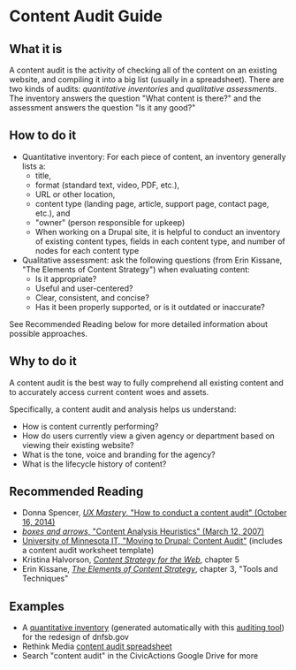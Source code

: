 # Content Audit Guide

## What it is

A content audit is the activity of checking all of the content on an existing website, and compiling it into a big list (usually in a spreadsheet). There are two kinds of audits: _quantitative inventories_ and _qualitative assessments_. The inventory answers the question "What content is there?" and the assessment answers the question "Is it any good?"

## How to do it

-   Quantitative inventory: For each piece of content, an inventory generally lists a:
    -   title,
    -   format (standard text, video, PDF, etc.),
    -   URL or other location,
    -   content type (landing page, article, support page, contact page, etc.), and
    -   "owner" (person responsible for upkeep)
    -   When working on a Drupal site, it is helpful to conduct an inventory of existing content types, fields in each content type, and number of nodes for each content type
-   Qualitative assessment: ask the following questions (from Erin Kissane, "The Elements of Content Strategy") when evaluating content:
    -   Is it appropriate?
    -   Useful and user-centered?
    -   Clear, consistent, and concise?
    -   Has it been properly supported, or is it outdated or inaccurate?

See Recommended Reading below for more detailed information about possible approaches.

## Why to do it

A content audit is the best way to fully comprehend all existing content and to accurately access current content woes and assets.

Specifically, a content audit and analysis helps us understand:

-   How is content currently performing?
-   How do users currently view a given agency or department based on viewing their existing website?
-   What is the tone, voice and branding for the agency?
-   What is the lifecycle history of content?

## Recommended Reading

-   Donna Spencer, [_UX Mastery_, "How to conduct a content audit" (October 16, 2014)](https://uxmastery.com/how-to-conduct-a-content-audit/)
-   [_boxes and arrows_, "Content Analysis Heuristics" (March 12, 2007)](http://boxesandarrows.com/content-analysis-heuristics/)
-   [University of Minnesota IT, "Moving to Drupal: Content Audit"](https://it.umn.edu/drupal-enterprise-moving-drupal-content) (includes a content audit worksheet template)
-   Kristina Halvorson, [_Content Strategy for the Web_](https://www.contentstrategy.com/content-strategy-for-the-web), chapter 5
-   Erin Kissane, [_The Elements of Content Strategy_](https://abookapart.com/products/the-elements-of-content-strategy), chapter 3, "Tools and Techniques"

## Examples

-   A [quantitative inventory](https://drive.google.com/file/d/0BycOAkkCLHdWczJMTFBmV0x1ZzQ/view) (generated automatically with this [auditing tool](https://github.com/fmizzell/auditing)) for the redesign of dnfsb.gov
-   Rethink Media [content audit spreadsheet](https://docs.google.com/spreadsheets/d/1Eb5cZ9r7rhXvTEuaL3ybWhVoI8DpM6aX7GPV85Edyus/edit#gid=0)
-   Search "content audit" in the CivicActions Google Drive for more
